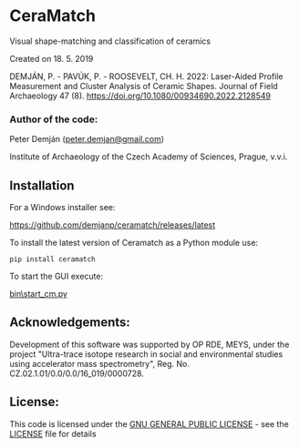# CeraMatch
Visual shape-matching and classification of ceramics

Created on 18. 5. 2019

DEMJÁN, P. - PAVÚK, P. - ROOSEVELT, CH. H. 2022: Laser-Aided Profile Measurement and Cluster Analysis of Ceramic Shapes. Journal of Field Archaeology 47 (8). https://doi.org/10.1080/00934690.2022.2128549

### Author of the code:
Peter Demján (peter.demjan@gmail.com)

Institute of Archaeology of the Czech Academy of Sciences, Prague, v.v.i.

## Installation <a name="installation"></a>

For a Windows installer see:

https://github.com/demjanp/ceramatch/releases/latest

To install the latest version of Ceramatch as a Python module use:
```
pip install ceramatch
```

To start the GUI execute:

[bin\start_cm.py](bin\start_cm.py)


## Acknowledgements: <a name="acknowledgements"></a>

Development of this software was supported by OP RDE, MEYS, under the project "Ultra-trace isotope research in social and environmental studies using accelerator mass spectrometry", Reg. No. CZ.02.1.01/0.0/0.0/16_019/0000728.

## License: <a name="license"></a>

This code is licensed under the [GNU GENERAL PUBLIC LICENSE](https://www.gnu.org/licenses/gpl-3.0.en.html) - see the [LICENSE](LICENSE) file for details
